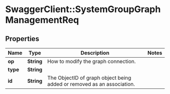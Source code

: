 # SwaggerClient::SystemGroupGraphManagementReq

## Properties
Name | Type | Description | Notes
------------ | ------------- | ------------- | -------------
**op** | **String** | How to modify the graph connection. | 
**type** | **String** |  | 
**id** | **String** | The ObjectID of graph object being added or removed as an association. | 


